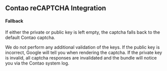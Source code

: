## Contao reCAPTCHA Integration

#### Fallback
If either the private or public key is left empty, the captcha falls back to the default Contao captcha. 

We do not perform any additional validation of the keys. If the public key is incorrect, Google will tell you when rendering the captcha. If the private key is invalid, all captcha responses are invalidated and the bundle will notice you via the Contao system log.
